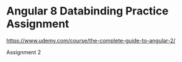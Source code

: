 # Angular 8 Databinding Practice Assignment

https://www.udemy.com/course/the-complete-guide-to-angular-2/

Assignment 2
